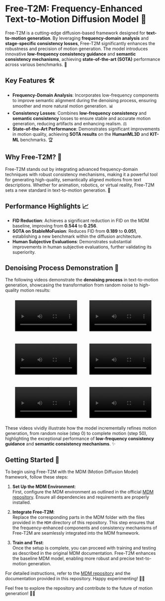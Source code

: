 # Free-T2M: Frequency-Enhanced Text-to-Motion Diffusion Model 🚀

Free-T2M is a cutting-edge diffusion-based framework designed for **text-to-motion generation**. By leveraging **frequency-domain analysis** and **stage-specific consistency losses**, Free-T2M significantly enhances the robustness and precision of motion generation. The model introduces innovative **low-frequency consistency guidance** and **semantic consistency mechanisms**, achieving **state-of-the-art (SOTA)** performance across various benchmarks. 🌟

## Key Features 🛠️

- **Frequency-Domain Analysis**: Incorporates low-frequency components to improve semantic alignment during the denoising process, ensuring smoother and more natural motion generation. 📊
- **Consistency Losses**: Combines **low-frequency consistency** and **semantic consistency** losses to ensure stable and accurate motion generation, reducing artifacts and enhancing realism. ⚖️
- **State-of-the-Art Performance**: Demonstrates significant improvements in motion quality, achieving **SOTA results** on the **HumanML3D** and **KIT-ML** benchmarks. 🏆

## Why Free-T2M? 🤔

Free-T2M stands out by integrating advanced frequency-domain techniques with robust consistency mechanisms, making it a powerful tool for generating high-quality, semantically aligned motions from text descriptions. Whether for animation, robotics, or virtual reality, Free-T2M sets a new standard in text-to-motion generation. 🎯

## Performance Highlights 📈

- **FID Reduction**: Achieves a significant reduction in FID on the MDM baseline, improving from **0.544** to **0.256**.
- **SOTA on StableMoFusion**: Reduces FID from **0.189** to **0.051**, establishing a new benchmark within the diffusion architecture.
- **Human Subjective Evaluations**: Demonstrates substantial improvements in human subjective evaluations, further validating its superiority.

## Denoising Process Demonstration 🎥

The following videos demonstrate the **denoising process** in text-to-motion generation, showcasing the transformation from random noise to high-quality motion results:

<div style="display: flex; justify-content: center; gap: 20px; flex-wrap: wrap;">
  <video src="Visualization/Noise/21_0.mp4" width="200" controls style="margin: 10px;"></video>
  <video src="Visualization/Noise/21_10.mp4" width="200" controls style="margin: 10px;"></video>
  <video src="Visualization/Noise/21_20.mp4" width="200" controls style="margin: 10px;"></video>
  <video src="Visualization/Noise/21_30.mp4" width="200" controls style="margin: 10px;"></video>
  <video src="Visualization/Noise/21_40.mp4" width="200" controls style="margin: 10px;"></video>
  <video src="Visualization/Noise/21_50.mp4" width="200" controls style="margin: 10px;"></video>
</div>

These videos vividly illustrate how the model incrementally refines motion generation, from random noise (step 0) to complete motion (step 50), highlighting the exceptional performance of **low-frequency consistency guidance** and **semantic consistency mechanisms**. ✨

## Getting Started 🚀

To begin using Free-T2M with the MDM (Motion Diffusion Model) framework, follow these steps:

1. **Set Up the MDM Environment**:  
   First, configure the MDM environment as outlined in the official [MDM repository](https://github.com/GuyTevet/motion-diffusion-model). Ensure all dependencies and requirements are properly installed.

2. **Integrate Free-T2M**:  
   Replace the corresponding parts in the MDM folder with the files provided in the `MDM` directory of this repository. This step ensures that the frequency-enhanced components and consistency mechanisms of Free-T2M are seamlessly integrated into the MDM framework.

3. **Train and Test**:  
   Once the setup is complete, you can proceed with training and testing as described in the original MDM documentation. Free-T2M enhances the baseline MDM model, enabling more robust and precise text-to-motion generation.

For detailed instructions, refer to the [MDM repository](https://github.com/GuyTevet/motion-diffusion-model) and the documentation provided in this repository. Happy experimenting! 🚀✨

Feel free to explore the repository and contribute to the future of motion generation! 🚀✨
